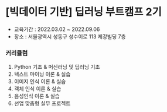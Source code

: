 # [빅데이터 기반] 딥러닝 부트캠프 2기

* 교육기간 : 2022.03.02 ~ 2022.09.06
* 장소 : 서울광역시 성동구 성수이로 113 제강빌딩 7층

### 커리큘럼
1. Python 기초 & 머신러닝 및 딥러닝 기초
2. 텍스트 마이닝 이론 & 실습
3. 이미지 인식 이론 & 실습
4. 객체 인식 이론 & 실습
5. 음성인식 이론 & 실습
6. 선업 맞춤형 실무 프로젝트
